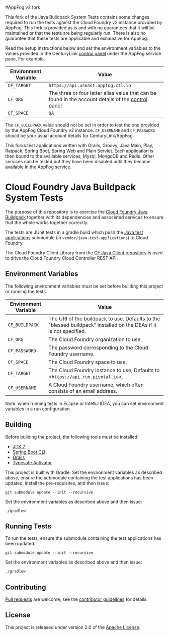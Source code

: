 #AppFog v2 fork

This fork of the Java Buildpack System Tests contains some changes required to run the tests against the Cloud Foundry
v2 instance provided by AppFog. This fork is provided as is and with no guarantees that it will be maintained or that
the tests are being regularly run. There is also no guarantee that these tests are applicable and exhaustive for AppFog.

Read the setup instructions below and set the environment variables to the values provided in the
CenturyLink [control panel][] under the AppFog service pane. For example.

| Environment Variable | Value
| -------------------- | -----
| `CF_TARGET` | `https://api.useast.appfog.ctl.io`
| `CF_ORG` | The three or four letter alias value that can be found in the account details of the [control panel][]
| `CF_SPACE` | `QA`

The `CF_BUILDPACK` value should not be set in order to test the one provided by the AppFog Cloud Foundry v2 instance.
`CF_USERNAME` and `CF_PASSWORD` should be your usual account details for CenturyLink/AppFog.

This forks test applications written with Grails, Groovy, Java Main, Play, Ratpack, Spring Boot, Spring Web and Plain
Servlet. Each application is then bound to the available services, Mysql, MongoDB and Redis. Other services can be
tested but they have been disabled until they become available in the AppFog service.

# Cloud Foundry Java Buildpack System Tests

The purpose of this repository is to exercise the [Cloud Foundry Java Buildpack][] together with its dependencies and associated services to ensure that the whole works together correctly.

The tests are JUnit tests in a gradle build which push the [Java test applications][] submodule (in `vendor/java-test-applications`) to Cloud Foundry.

The Cloud Foundry Client Library from the [CF Java Client repository][] is used to drive the Cloud Foundry Cloud Controller REST API.

[Cloud Foundry Java Buildpack]: https://github.com/cloudfoundry/java-buildpack
[Java test applications]: https://github.com/cloudfoundry/java-test-applications
[CF Java Client repository]: https://github.com/cloudfoundry/cf-java-client

## Environment Variables
The following environment variables must be set before building this project or running the tests.

| Environment Variable | Value
| -------------------- | -----
| `CF_BUILDPACK` | The URI of the buildpack to use.  Defaults to the "blessed buildpack" installed on the DEAs if it is not specified.
| `CF_ORG` | The Cloud Foundry organization to use.
| `CF_PASSWORD` | The password corresponding to the Cloud Foundry username.
| `CF_SPACE` | The Cloud Foundry space to use.
| `CF_TARGET` | The Cloud Foundry instance to use, Defaults to <`https://api.run.pivotal.io`>.
| `CF_USERNAME` | A Cloud Foundry username, which often consists of an email address.

Note: when running tests in Eclipse or IntelliJ IDEA, you can set environment variables in a run configuration.

## Building

Before building the project, the following tools must be installed: 
* [JDK 7](http://www.oracle.com/technetwork/java/javase/downloads/index.html)
* [Spring Boot CLI](http://docs.spring.io/spring-boot/docs/current/reference/htmlsingle/#getting-started-installing-the-cli)
* [Grails](https://grails.org/download)
* [Typesafe Activator](https://typesafe.com/platform/getstarted)

This project is built with Gradle. Set the environment variables as described above, ensure the submodule containing the test applications has been updated, install the pre-requisites, and then issue: 
```plain
git submodule update --init --recursive
```

Set the environment variables as described above and then issue:
```plain
./gradlew
```

## Running Tests
To run the tests, ensure the submodule containing the test applications has been updated. 
```plain
git submodule update --init --recursive
```

Set the environment variables as described above and then issue:
```bash
./gradlew
```

## Contributing
[Pull requests][] are welcome; see the [contributor guidelines][] for details.

[Pull requests]: http://help.github.com/send-pull-requests
[contributor guidelines]: CONTRIBUTING.md

## License
This project is released under version 2.0 of the [Apache License][].

[Apache License]: http://www.apache.org/licenses/LICENSE-2.0
[control panel]: https://control.ctl.io/Organization/account/details
